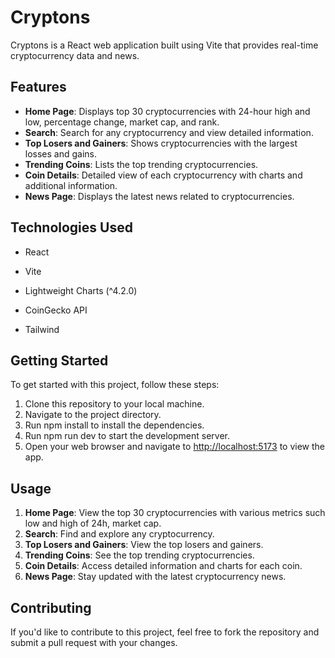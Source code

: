 # Cryptons

Cryptons is a React web application built using Vite that provides real-time cryptocurrency data and news.

## Features

- **Home Page**: Displays top 30 cryptocurrencies with 24-hour high and low, percentage change, market cap, and rank.
- **Search**: Search for any cryptocurrency and view detailed information.
- **Top Losers and Gainers**: Shows cryptocurrencies with the largest losses and gains.
- **Trending Coins**: Lists the top trending cryptocurrencies.
- **Coin Details**: Detailed view of each cryptocurrency with charts and additional information.
- **News Page**: Displays the latest news related to cryptocurrencies.

## Technologies Used

- React
- Vite
- Lightweight Charts (^4.2.0)
- CoinGecko API

- Tailwind

## Getting Started

To get started with this project, follow these steps:

1.  Clone this repository to your local machine.
2.  Navigate to the project directory.
3.  Run npm install to install the dependencies.
4.  Run npm run dev to start the development server.
5.  Open your web browser and navigate to [http://localhost:5173](http://localhost:5173) to view the app.

## Usage

1.  **Home Page**: View the top 30 cryptocurrencies with various metrics such low and high of 24h, market cap.
2.  **Search**: Find and explore any cryptocurrency.
3.  **Top Losers and Gainers**: View the top losers and gainers.
4.  **Trending Coins**: See the top trending cryptocurrencies.
5.  **Coin Details**: Access detailed information and charts for each coin.
6.  **News Page**: Stay updated with the latest cryptocurrency news.

## Contributing

If you'd like to contribute to this project, feel free to fork the repository and submit a pull request with your changes.
